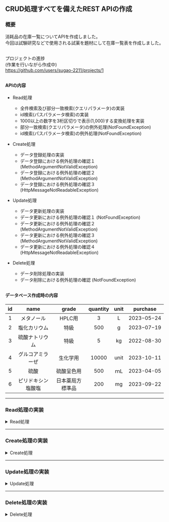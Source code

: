 ## CRUD処理すべてを備えたREST APIの作成

### 概要

消耗品の在庫一覧についてAPIを作成しました。  
今回は試験研究などで使用される試薬を題材にして在庫一覧表を作成しました。

##

プロジェクトの進捗  
(作業を行いながら作成中)  
https://github.com/users/sugao-2211/projects/1

##

#### APIの内容

- Read処理
    - 全件検索及び部分一致検索(クエリパラメータ)の実装
    - id検索(パスパラメータ検索)の実装
    - 1000以上の数字を3桁区切りで表示(1,000)する変換処理を実装
    - 部分一致検索(クエリパラメータ)の例外処理(NotFoundException)
    - id検索(パスパラメータ検索)の例外処理(NotFoundException)
- Create処理
    - データ登録処理の実装
    - データ登録における例外処理の確認１ (MethodArgumentNotValidException)
    - データ登録における例外処理の確認２ (MethodArgumentNotValidException)
    - データ登録における例外処理の確認３ (HttpMessageNotReadableException)

- Update処理
    - データ更新処理の実装
    - データ更新における例外処理の確認１ (NotFoundException)
    - データ更新における例外処理の確認２ (MethodArgumentNotValidException)
    - データ更新における例外処理の確認３ (MethodArgumentNotValidException)
    - データ更新における例外処理の確認４ (HttpMessageNotReadableException)

- Delete処理
    - データ削除処理の実装
    - データ削除における例外処理の確認 (NotFoundException)

##

#### データベース作成時の内容

|**id**|**name**|**grade**|**quantity**|**unit**|**purchase**|      
|:--:|:--:|:--:|:--:|:--:|:--:|  
|1|メタノール|HPLC用|3|L|2023−05−24|  
|2|塩化カリウム|特級|500|g|2023−07−19|  
|3|硫酸ナトリウム|特級|5|kg|2022-08-30|  
|4|グルコアミラーぜ|生化学用|10000|unit|2023-10-11|  
|5|硫酸|硫酸呈色用|500|ｍL|2023-04-05|  
|6|ピリドキシン塩酸塩|日本薬局方標準品|200|mg|2023-09-22|

***

### Read処理の実装

<details>
<summary>Read処理</summary>

以下の処理を実行

- データベース全件検索
- クエリパラメータ(name)に合致するものを部分一致検索
    - 「硫酸」で検索
- クエリパラメータ(name)の部分一致検索における例外処理
    - 「硝酸」で検索し例外処理を発生
- パスパラメータ(id)に合致するものを検索
    - id「4」で検索
- パスパラメータ(id)の検索における例外処理
    - id「9」で検索し例外処理を発生
- findById()メソッドのService単体テスト
    - 存在する在庫のidを指定したときに正常に在庫の情報が返されること
    - 存在しないidを指定したときにNotFoundExceptionが返されること
- findData()メソッドのService単体テスト
    - 在庫名を指定しなかったときにfindAllメソッドが呼び出されること
    - 在庫名を指定したときにfindByNameメソッドが呼び出されること
    - 存在しない在庫名を指定したときに空のリストが返されること
- findAll()メソッドのDB単体テスト
    - findAll()メソッドによって全件の在庫情報が取得できること
- findByName()メソッドのDB単体テスト
    - 在庫名を指定したときに該当する在庫情報が取得できること
    - 存在しない在庫名を指定したときに空のリストが返されること
- findById()メソッドのDB単体テスト
    - idを指定したときに該当する在庫情報が取得できること
    - 存在しないidを指定したときに空のOptionalが返されること
- 結合テスト(全件取得)
    - 全件の在庫情報が取得できること
- 結合テスト(在庫名による取得)
    - 存在する在庫名の在庫情報が取得できること
    - 存在しない在庫名を指定したときに空のリストが返されること
- 結合テスト(idによる取得)
    - 存在するidの在庫情報が取得できること
    - 存在しないidを指定したときにNotFoundExceptionが返されること

##

<details>
<summary>全件検索</summary>

- 全件検索
    - curlコマンド
      ```
      curl --location 'http://localhost:8080/stockList'
      ```
    - 実行結果
      <img width="1012" alt="スクリーンショット 2023-10-31 13 33 02" src="https://github.com/sugao-2211/stockListProject/assets/141313076/028da7e0-c77a-4c33-acfc-0e05c0a5d1bd">
      <img width="1010" alt="スクリーンショット 2023-10-31 13 33 23" src="https://github.com/sugao-2211/stockListProject/assets/141313076/a0430fdd-3ffd-4595-8ce0-2f9176e4b1a2">

</details>

##

<details>
<summary>部分一致検索(クエリパラメータ検索)</summary>

- 部分一致検索(クエリパラメータ検索)
    - curlコマンド
      ```
      curl --location 'http://localhost:8080/stockList?name=%E7%A1%AB%E9%85%B8'
      ```
      硫酸のエンコード：%E7%A1%AB%E9%85%B8
    - 実行結果
      <img width="1014" alt="スクリーンショット 2023-10-31 13 36 14" src="https://github.com/sugao-2211/stockListProject/assets/141313076/8431d332-9193-43a1-ba17-0da8de9caaa8">

##

- 部分一致検索(クエリパラメータ検索)で存在しない名前を指定した場合
    - curlコマンド
      ```
      curl --location 'http://localhost:8080/stockList?name=%E7%A1%9D%E9%85%B8'
      ```
      硝酸のエンコード：%E7%A1%9D%E9%85%B8
    - 実行結果
      <img width="1009" alt="スクリーンショット 2023-12-16 23 49 10" src="https://github.com/sugao-2211/stockListProject/assets/141313076/6ddc11dd-b143-4b03-849f-488f2930bf4d">

</details>

##

<details>
<summary>id検索(パスパラメータ検索)及び例外処理</summary>

- id検索(パスパラメータ検索)
    - curlコマンド
      ```
      curl --location 'http://localhost:8080/stockList/4'
      ```
    - 実行結果  
      <img width="1020" alt="スクリーンショット 2023-10-31 14 14 18" src="https://github.com/sugao-2211/stockListProject/assets/141313076/74df72a1-4d08-4210-b0de-8ceb9c2e8a3d">

##

- id検索(パスパラメータ検索)の例外処理
    - curlコマンド
      ```
      curl --location 'http://localhost:8080/stockList/9'
      ```
    - 実行結果
      <img width="1004" alt="スクリーンショット 2023-10-31 16 17 58" src="https://github.com/sugao-2211/stockListProject/assets/141313076/119ed0ee-64ee-447a-befc-c185ded3dc94">

</details>  

##

<details>
<summary>findById()メソッドのService単体テスト</summary>

- findById()メソッド(パスパラメータ検索)のService単体テスト
    - 存在する在庫のidを指定したときに正常に在庫の情報が返されること
    - 存在しないidを指定したときにNotFoundExceptionが返されること

  https://github.com/sugao-2211/stockListProject/blob/e8d7c8dd4d7a8342de67f6051d5ed96f452e8fd8/src/test/java/com/stock/stocklist/service/StockListServiceTest.java#L1-L59

- 実行結果
  <img width="1426" alt="スクリーンショット 2023-12-04 17 55 18" src="https://github.com/sugao-2211/stockListProject/assets/141313076/7714bc6c-6570-4908-9aca-1a2ae50341d8">

</details>

##

<details>
<summary>findData()メソッドのService単体テスト</summary>

- findData()メソッドのService単体テスト
    - 在庫名を指定しなかったときにfindAllメソッド呼び出されて全件の在庫情報が返却されること
    - 存在する在庫名を指定したときにfindByNameメソッドが呼び出されて該当する在庫情報が返却されること
    - 存在しない在庫名を指定したときに空のListが返されること

  https://github.com/sugao-2211/stockListProject/blob/dac5df8cb3816a8ec91aad88ea8d47a3b48f2b52/src/test/java/com/stock/stocklist/service/StockListServiceTest.java#L52-L91

- 実行結果
    - 在庫名を指定しなかったときにfindAllメソッド呼び出されて全件の在庫情報が返却されること
      <img width="1373" alt="スクリーンショット 2023-12-13 10 56 07" src="https://github.com/sugao-2211/stockListProject/assets/141313076/d63495d2-e7ed-46fe-be2b-5bd4a214aa6b">
    - 存在する在庫名を指定したときにfindByNameメソッドが呼び出されて該当する在庫情報が返却されること
      <img width="1380" alt="スクリーンショット 2023-12-13 10 56 29" src="https://github.com/sugao-2211/stockListProject/assets/141313076/a394563c-2254-4620-9f19-8fe864001f6b">
    - 存在しない在庫名を指定したときに空のListが返されること
      <img width="1362" alt="スクリーンショット 2023-12-14 15 39 45" src="https://github.com/sugao-2211/stockListProject/assets/141313076/e893ad2f-ff4e-4909-be49-2f5f541381d2">

</details>

##

<details>
<summary>findAll()メソッドのDB単体テスト</summary>

- findAll()メソッドのDB単体テスト
    - findAll()メソッドによって全件の在庫情報が取得できること

  https://github.com/sugao-2211/stockListProject/blob/a3fc05a918a62fcfa01414b7aa416d632f9bc833/src/test/java/com/stock/stocklist/mapper/StockListMapperTest.java#L1-L42
  https://github.com/sugao-2211/stockListProject/blob/38da884c0443afb05d3d58d154dc0cdb322ab945/src/test/resources/datasets/stockList.yml#L1-L37
  https://github.com/sugao-2211/stockListProject/blob/38da884c0443afb05d3d58d154dc0cdb322ab945/src/test/resources/dbunit.yml#L1-L9
  https://github.com/sugao-2211/stockListProject/blob/38da884c0443afb05d3d58d154dc0cdb322ab945/build.gradle#L18-L28

- 実行結果
  <img width="1384" alt="スクリーンショット 2023-12-16 23 42 21" src="https://github.com/sugao-2211/stockListProject/assets/141313076/ad64405b-a2d0-4409-90d2-863baeb8bc02">

</details>

##

<details>
<summary>findByName()メソッドのDB単体テスト</summary>

- findByName()メソッドのDB単体テスト
    - 在庫名を指定したときに該当するの在庫情報が取得できること
    - 存在しない在庫名を指定したときに空のリストが返されること

  https://github.com/sugao-2211/stockListProject/blob/4a1c4063201ef38414f2568a0cb9ebcdc9b49825/src/test/java/com/stock/stocklist/mapper/StockListMapperTest.java#L42-L58

- 実行結果
    - 在庫名を指定したときに該当するの在庫情報が取得できること
      <img width="1391" alt="スクリーンショット 2023-12-17 16 19 03" src="https://github.com/sugao-2211/stockListProject/assets/141313076/89714d1e-e855-42f9-9c0d-0e2ab244e634">
    - 存在しない在庫名を指定したときに空のリストが返されること
      <img width="1383" alt="スクリーンショット 2023-12-17 16 24 05" src="https://github.com/sugao-2211/stockListProject/assets/141313076/fe32ee08-a1d7-4c22-a44f-089751b9fb1f">

</details>

##

<details>
<summary>findById()メソッドのDB単体テスト</summary>

- findById()メソッドのDB単体テスト
    - idを指定したときに該当する在庫情報が取得できること
    - 存在しないidを指定したときに空のOptionalが返されること

  https://github.com/sugao-2211/stockListProject/blob/0b4cbbca4335d147a3c9863cffdb2ee60174b0f3/src/test/java/com/stock/stocklist/mapper/StockListMapperTest.java#L60-L76

- 実行結果
    - idを指定したときに該当する在庫情報が取得できること
      <img width="1411" alt="スクリーンショット 2023-12-18 22 22 07" src="https://github.com/sugao-2211/stockListProject/assets/141313076/b7fbf184-cec9-433b-97fa-7673e4ea4ea2">
    - 存在しないidを指定したときに空のOptionalが返されること
      <img width="1380" alt="スクリーンショット 2023-12-18 22 22 37" src="https://github.com/sugao-2211/stockListProject/assets/141313076/e985359c-66c5-4bae-adb0-6bd69371ba67">

</details>

##

<details>
<summary>結合テスト(全件取得)</summary>

- 結合テスト(全件取得)
    - 全件の在庫情報が取得できること

  https://github.com/sugao-2211/stockListProject/blob/0089bfae7c672a53d66ea7131b4a51ce630a0f4f/src/test/java/com/stock/stock/integrationtest/StockApiIntegrationTest.java#L1-L91

- 実行結果
  <img width="1396" alt="スクリーンショット 2023-12-21 13 03 29" src="https://github.com/sugao-2211/stockListProject/assets/141313076/e0a19644-779d-476e-85cc-a86517072f85">

</details>

##

<details>
<summary>結合テスト(在庫名による取得)</summary>

- 結合テスト(在庫名による取得)
    - 存在する在庫名の在庫情報が取得できること
    - 存在しない在庫名を指定したときに空のリストが返されること

  https://github.com/sugao-2211/stockListProject/blob/df4ff7add3f37d44f499653f29eb604274f930f3/src/test/java/com/stock/stock/integrationtest/StockApiIntegrationTest.java#L91-L135

- 実行結果
    - 存在する在庫名の在庫情報が取得できること
      <img width="1385" alt="スクリーンショット 2023-12-21 19 07 36" src="https://github.com/sugao-2211/stockListProject/assets/141313076/5ff957dd-35fd-4c23-b823-be6cc1c58752">
    - 存在しない在庫名を指定したときに空のリストが返されること
      <img width="1405" alt="スクリーンショット 2023-12-21 15 42 55" src="https://github.com/sugao-2211/stockListProject/assets/141313076/c0fac5e8-5134-47fe-a67c-58b301d3d9ee">

</details>

##

<details>
<summary>結合テスト(idによる取得)</summary>

- 結合テスト(idによる取得)
    - 存在するidの在庫情報が取得できること
    - 存在しないidを指定したときにNotFoundExceptionが返されること

  https://github.com/sugao-2211/stockListProject/blob/b4a22715322aad9316ee27bfa95b23a61c7bdb49/src/test/java/com/stock/stock/integrationtest/StockApiIntegrationTest.java#L170-L211

- 実行結果
    - 存在するidの在庫情報が取得できること
      <img width="1371" alt="スクリーンショット 2023-12-22 10 18 50" src="https://github.com/sugao-2211/stockListProject/assets/141313076/c52ec757-c85c-439f-a0ea-5d91fe58ca57">
    - 存在しないidを指定したときにNotFoundExceptionが返されること
      <img width="1369" alt="スクリーンショット 2023-12-22 10 19 19" src="https://github.com/sugao-2211/stockListProject/assets/141313076/ac9925b4-8c96-4363-bdd3-26aa8dea621d">

</details>

</details>

***

### Create処理の実装

<details>
<summary>Create処理</summary>

以下の処理を実行

- データ登録
    - name: 硫化ナトリウム九水和物
    - grade: 特級
    - quantity: 500
    - unit: g
    - purchase: 2023-08-12
- 例外処理の確認１ (MethodArgumentNotValidException)
    - nameを空文字で入力
    - gradeを空文字で入力
    - quantityを0で入力
    - unitを空文字で入力
    - purchaseを空文字で入力
- 例外処理の確認２ (MethodArgumentNotValidException)
    - nameを101文字で入力
    - purchaseを未来の日付で入力
    - quantityを空文字で入力
- 例外処理の確認３ (HttpMessageNotReadableException)
    - quantityを文字列で入力した場合
    - quantityを小数で入力した場合
    - purchaseの形式が誤っている場合
- insert()メソッドのDB単体テスト
    - insert()メソッドによって新規の在庫情報が登録できること
- insert()メソッドのService単体テスト
    - insert()メソッドによって新規の在庫情報が登録できること
- 結合テスト(新規の在庫情報を登録)
    - 新規の在庫情報が登録できること
    - 新規の在庫情報を登録する際にnameが空文字のときにステータスコード400及びエラーに応じたメッセージが返されること
    - 新規の在庫情報を登録する際にnameがnullのときにステータスコード400及びエラーに応じたメッセージが返されること
    - 新規の在庫情報を登録する際にnameが101文字のときにステータスコード400及びエラーに応じたメッセージが返されること
    - 新規の在庫情報を登録する際にgradeが空文字のときにステータスコード400及びエラーに応じたメッセージが返されること
    - 新規の在庫情報を登録する際にgradeがnullのときにステータスコード400及びエラーに応じたメッセージが返されること
    - 新規の在庫情報を登録する際にquantityが空文字のときにステータスコード400及びエラーに応じたメッセージが返されること
    - 新規の在庫情報を登録する際にquantityがnullのときにステータスコード400及びエラーに応じたメッセージが返されること
    - 新規の在庫情報を登録する際にquantityが0のときにステータスコード400及びエラーに応じたメッセージが返されること
    - 新規の在庫情報を登録する際にquantityが文字のときにステータスコード400及びエラーに応じたメッセージが返されること
    - 新規の在庫情報を登録する際にunitが空文字のときにステータスコード400及びエラーに応じたメッセージが返されること
    - 新規の在庫情報を登録する際にunitがnullのときにステータスコード400及びエラーに応じたメッセージが返されること
    - 新規の在庫情報を登録する際にpurchaseがnullのときにステータスコード400及びエラーに応じたメッセージが返されること
    - 新規の在庫情報を登録する際にpurchaseが未来の日付のときにステータスコード400及びエラーに応じたメッセージが返されること
    - 新規の在庫情報を登録する際にpurchaseの形式が正しくないときにステータスコード400及びエラーに応じたメッセージが返されること

##

<details>
<summary>データ登録</summary>

- データ登録
    - curlコマンド
       ```
       curl --location 'http://localhost:8080/stockList' \
       --header 'Content-Type: application/json' \
       --data '{
        "name": "硫化ナトリウム九水和物",
        "grade": "特級",
        "quantity": "500",
        "unit": "g",
        "purchase": "2023-08-12"
       }'
       ```
    - 実行結果(Postman)  
      <img width="691" alt="スクリーンショット 2023-11-05 13 06 03" src="https://github.com/sugao-2211/stockListProject/assets/141313076/f84deb46-5425-46b1-8bf1-01d9c3dc9303">
    - 実行結果(SQL)  
      <img width="826" alt="スクリーンショット 2023-11-05 13 08 49" src="https://github.com/sugao-2211/stockListProject/assets/141313076/deedd02d-ccd9-4d28-a66d-6ecb76309742">

</details>

##

### 例外処理の確認

- バリデーションは以下のコードを記述  
  https://github.com/sugao-2211/stockListProject/blob/298d4015b43313a869b09a04d2cdf652d1617625/src/main/java/com/stock/stocklist/controller/request/InsertRequest.java#L17-L34

- 例外処理は以下のコードで実施  
  https://github.com/sugao-2211/stockListProject/blob/298d4015b43313a869b09a04d2cdf652d1617625/src/main/java/com/stock/stocklist/controller/ExceptionHandlerController.java#L34-L47  
  https://github.com/sugao-2211/stockListProject/blob/cd34c4b35a55664394e89476c91cc0b2ff8e74fe/src/main/java/com/stock/stocklist/controller/ExceptionHandlerController.java#L62-L70


- 例外処理は以下の内容で実施。
    - `@DateTimeFormat(pattern = "yyyy-MM-dd")`以外は`MethodArgumentNotValidException`で処理。
    - `@DateTimeFormat(pattern = "yyyy-MM-dd")`は`HttpMessageNotReadableException`で処理。
    - `quantity`の入力内容が`int`型に合致しない場合は`HttpMessageNotReadableException`で処理。

##

<details>
<summary>例外処理の確認１ (MethodArgumentNotValidException)</summary>

- 例外処理の確認１ (MethodArgumentNotValidException)
    - nameを空文字で入力
    - gradeを空文字で入力
    - quantityを0で入力
    - unitを空文字で入力
    - purchaseを空文字で入力
- 実行結果  
  <img width="698" alt="スクリーンショット 2023-11-05 12 47 10" src="https://github.com/sugao-2211/stockListProject/assets/141313076/d60e9ff2-3005-41eb-913a-0e91e7029c4f">
  <img width="698" alt="スクリーンショット 2023-11-05 12 47 34" src="https://github.com/sugao-2211/stockListProject/assets/141313076/6933dd4f-d607-4456-8a87-fb43a2045db5">

</details>

##

<details>
<summary>例外処理の確認２ (MethodArgumentNotValidException)</summary>

- 例外処理の確認２ (MethodArgumentNotValidException)
    - nameを101文字で入力
    - purchaseを未来の日付で入力
    - quantityを空文字で入力
- 実行結果
    - nameを101文字で入力
    - purchaseを未来の日付で入力
      <img width="885" alt="スクリーンショット 2023-11-05 12 49 22" src="https://github.com/sugao-2211/stockListProject/assets/141313076/9204af1f-0034-421b-ae5e-c00c1b3f677e">
    - quantityを空文字で入力
      <img width="693" alt="スクリーンショット 2023-11-07 21 37 53" src="https://github.com/sugao-2211/stockListProject/assets/141313076/6a47363d-7592-450a-8e68-c14c99acf10a">

</details>

##

<details>
<summary>例外処理の確認３ (HttpMessageNotReadableException)</summary>

- 例外処理の確認３ (HttpMessageNotReadableException)
    - quantityを文字列で入力した場合
    - quantityを小数で入力した場合
    - purchaseの形式が誤っている場合
- 実行結果
    - quantityを文字列で入力した場合  
      <img width="683" alt="スクリーンショット 2023-11-05 13 04 41" src="https://github.com/sugao-2211/stockListProject/assets/141313076/c52d7c6e-07c4-4d81-b8f4-771da0292d74"><br>
    - quantityを小数で入力した場合  
      <img width="685" alt="スクリーンショット 2023-11-05 13 43 55" src="https://github.com/sugao-2211/stockListProject/assets/141313076/d68623c7-851a-4945-bca2-cd2762c7a181"><br>
    - purchaseの形式が誤っている場合  
      <img width="695" alt="スクリーンショット 2023-11-05 12 56 09" src="https://github.com/sugao-2211/stockListProject/assets/141313076/5b48d694-eade-4281-bbc2-bb9357874bb2"><br>

</details>

##

<details>
<summary>insert()メソッドのDB単体テスト</summary>

- insert()メソッドのDB単体テスト
    - insert()メソッドによって新規の在庫情報が登録できること

  https://github.com/sugao-2211/stockListProject/blob/fb29b26c3e01b26c6e38412a44cfce8a3f70a3e8/src/test/java/com/stock/stock/mapper/StockMapperTest.java#L78-L88

- 実行結果
  <img width="1001" alt="スクリーンショット 2024-09-26 22 57 38" src="https://github.com/user-attachments/assets/618ef261-46cb-4566-9ca9-bc983f9c0d8b">

</details>

##

<details>
<summary>insert()メソッドのService単体テスト</summary>

- insert()メソッドのService単体テスト
    - insert()メソッドによって新規の在庫情報が登録できること

  https://github.com/sugao-2211/stockListProject/blob/0b85e9b44ccefae4163983bfc801537e8fa5dee2/src/test/java/com/stock/stock/service/StockServiceTest.java#L93-L101

- 実行結果
  <img width="1001" alt="スクリーンショット 2024-09-28 23 27 03" src="https://github.com/user-attachments/assets/d5d02bf4-b229-4d6a-a74d-08e1d84290a7">

</details>

##

<details>
<summary>結合テスト(新規の在庫情報を登録)</summary>

- 結合テスト(新規の在庫情報を登録)
  https://github.com/sugao-2211/stockListProject/blob/613feb116ff826bba11a4d31d8ccc54843da50f3/src/test/java/com/stock/stock/integrationtest/StockApiIntegrationTest.java#L214-L662


- 新規の在庫情報が登録できること
    - 実行結果
      <img width="1001" alt="スクリーンショット 2024-10-13 21 46 44" src="https://github.com/user-attachments/assets/e977386e-803d-4751-8682-43df5e05ff32">
- 新規の在庫情報を登録する際にnameが空文字のときにステータスコード400及びエラーに応じたメッセージが返されること
    - 実行結果
      <img width="1001" alt="スクリーンショット 2024-10-13 22 19 10" src="https://github.com/user-attachments/assets/27b53c88-19ea-4d53-8202-e231e76b9c04">
- 新規の在庫情報を登録する際にnameがnullのときにステータスコード400及びエラーに応じたメッセージが返されること
    - 実行結果
      <img width="1001" alt="スクリーンショット 2024-10-13 22 22 46" src="https://github.com/user-attachments/assets/9de17a34-a0f8-45ec-a463-e326238a3f61">
- 新規の在庫情報を登録する際にnameが101文字のときにステータスコード400及びエラーに応じたメッセージが返されること
    - 実行結果
      <img width="1001" alt="スクリーンショット 2024-10-13 22 24 28" src="https://github.com/user-attachments/assets/9a09e45b-bbec-4e2c-bf3f-1e4b07494c8c">
- 新規の在庫情報を登録する際にgradeが空文字のときにステータスコード400及びエラーに応じたメッセージが返されること
    - 実行結果
      <img width="1001" alt="スクリーンショット 2024-10-13 22 26 02" src="https://github.com/user-attachments/assets/1a60c055-4d79-4e84-b754-6eaa1b935771">
- 新規の在庫情報を登録する際にgradeがnullのときにステータスコード400及びエラーに応じたメッセージが返されること
    - 実行結果
      <img width="1001" alt="スクリーンショット 2024-10-13 22 28 08" src="https://github.com/user-attachments/assets/131664df-2e1b-4bab-ba4d-f7bcb8f4c159">
- 新規の在庫情報を登録する際にquantityが空文字のときにステータスコード400及びエラーに応じたメッセージが返されること
    - 実行結果
      <img width="1001" alt="スクリーンショット 2024-10-13 22 29 35" src="https://github.com/user-attachments/assets/5283a189-922c-4472-bf4c-3aeea8cdc01a">
- 新規の在庫情報を登録する際にquantityがnullのときにステータスコード400及びエラーに応じたメッセージが返されること
    - 実行結果
      <img width="1001" alt="スクリーンショット 2024-10-13 22 30 53" src="https://github.com/user-attachments/assets/4d64227e-d965-47fc-bd73-c4c6474f1f78">
- 新規の在庫情報を登録する際にquantityが0のときにステータスコード400及びエラーに応じたメッセージが返されること
    - 実行結果
      <img width="1001" alt="スクリーンショット 2024-10-13 22 32 22" src="https://github.com/user-attachments/assets/455d38cf-26b7-4a9b-aa6b-19918e95ff0d">
- 新規の在庫情報を登録する際にquantityが文字のときにステータスコード400及びエラーに応じたメッセージが返されること
    - 実行結果
      <img width="1001" alt="スクリーンショット 2024-10-13 22 33 47" src="https://github.com/user-attachments/assets/73710657-3fb7-4ef5-9d2e-361eae095dde">
- 新規の在庫情報を登録する際にunitが空文字のときにステータスコード400及びエラーに応じたメッセージが返されること
    - 実行結果
      <img width="1001" alt="スクリーンショット 2024-10-13 22 35 35" src="https://github.com/user-attachments/assets/e6017e52-41de-43e3-9659-2cb10a3cd5aa">
- 新規の在庫情報を登録する際にunitがnullのときにステータスコード400及びエラーに応じたメッセージが返されること
    - 実行結果
      <img width="1001" alt="スクリーンショット 2024-10-13 22 37 21" src="https://github.com/user-attachments/assets/57e4ec68-2b3e-4dbf-a0e1-0c3bda28a6fe">
- 新規の在庫情報を登録する際にpurchaseがnullのときにステータスコード400及びエラーに応じたメッセージが返されること
    - 実行結果
      <img width="1001" alt="スクリーンショット 2024-10-13 22 38 52" src="https://github.com/user-attachments/assets/d93ae597-8e3c-4db1-a5ff-05a2f12317f8">
- 新規の在庫情報を登録する際にpurchaseが未来の日付のときにステータスコード400及びエラーに応じたメッセージが返されること
    - 実行結果
      <img width="1001" alt="スクリーンショット 2024-10-13 22 40 40" src="https://github.com/user-attachments/assets/c46412e0-1acd-41b7-aaea-4d248d581b40">
- 新規の在庫情報を登録する際にpurchaseの形式が正しくないときにステータスコード400及びエラーに応じたメッセージが返されること
    - 実行結果
      <img width="1001" alt="スクリーンショット 2024-10-13 22 41 54" src="https://github.com/user-attachments/assets/fbcf38db-f6da-4717-81dc-b03f19d8fb13">

</details>

</details>

***

### Update処理の実装

<details>
<summary>Update処理</summary>

以下の処理を実行

- データ更新
    - id: 1
    - name: エタノール(95)
    - grade: 特級
    - quantity: 500
    - unit: ｍL
    - purchase: 2023-09-30
- 例外処理の確認１ (NotFoundException)
    - 存在しないデータの更新
- 例外処理の確認２ (MethodArgumentNotValidException)
    - nameを空文字で入力
    - gradeを空文字で入力
    - quantityを空文字で入力
    - unitを空文字で入力
    - purchaseを空文字で入力
- 例外処理の確認３ (MethodArgumentNotValidException)
    - nameを101文字で入力
    - quantityを0で入力
    - purchaseを未来の日付で入力
- 例外処理の確認４ (HttpMessageNotReadableException)
    - quantityを文字列で入力した場合
    - quantityを小数で入力した場合
    - purchaseの形式が誤っている場合
- update()メソッドのDB単体テスト
    - update()メソッドによってidを指定したときに該当する在庫情報が更新できること
    - 存在しないidを指定したときに在庫情報が更新されないこと
- update()メソッドのService単体テスト
    - update()メソッドによってidを指定したときに該当する在庫情報が更新できること
    - 在庫情報を更新する際に存在しないidを指定すると例外をスローすること
- 結合テスト(在庫情報の更新)
    - 在庫情報が更新できること
    - 存在しない在庫情報を更新しようとしたときにステータスコード404及びエラーに応じたメッセージが返されること
    - 在庫情報を更新する際にnameが空文字のときにステータスコード400及びエラーに応じたメッセージが返されること
    - 在庫情報を更新する際にnameがnullのときにステータスコード400及びエラーに応じたメッセージが返されること
    - 在庫情報を更新する際にnameが101文字のときにステータスコード400及びエラーに応じたメッセージが返されること
    - 在庫情報を更新する際にgradeが空文字のときにステータスコード400及びエラーに応じたメッセージが返されること
    - 在庫情報を更新する際にgradeがnullのときにステータスコード400及びエラーに応じたメッセージが返されること
    - 在庫情報を更新する際にquantityが空文字のときにステータスコード400及びエラーに応じたメッセージが返されること
    - 在庫情報を更新する際にquantityがnullのときにステータスコード400及びエラーに応じたメッセージが返されること
    - 在庫情報を更新する際にquantityが0のときにステータスコード400及びエラーに応じたメッセージが返されること
    - 在庫情報を更新する際にquantityが文字のときにステータスコード400及びエラーに応じたメッセージが返されること
    - 在庫情報を更新する際にunitが空文字のときにステータスコード400及びエラーに応じたメッセージが返されること
    - 在庫情報を更新する際にunitがnullのときにステータスコード400及びエラーに応じたメッセージが返されること
    - 在庫情報を更新する際にpurchaseが空文字のときにステータスコード400及びエラーに応じたメッセージが返されること
    - 在庫情報を更新する際にpurchaseがnullのときにステータスコード400及びエラーに応じたメッセージが返されること
    - 在庫情報を更新する際にpurchaseが未来の日付のときにステータスコード400及びエラーに応じたメッセージが返されること
    - 在庫情報を更新する際にpurchaseが形式が正しくないときにステータスコード400及びエラーに応じたメッセージが返されること

##

<details>
<summary>データ更新</summary>

- データ更新
    - curlコマンド
       ```
      curl --location --request PATCH 'http://localhost:8080/stockList/1' \
      --header 'Content-Type: application/json' \
      --data '{
        "name": "エタノール(95)",
        "grade": "特級",
        "quantity": "500",
        "unit": "mL",
        "purchase": "2023-09-30"
      }'
      ```

    - 実行結果(Postman)
      <img width="693" alt="スクリーンショット 2023-11-07 21 14 47" src="https://github.com/sugao-2211/stockListProject/assets/141313076/3ccbd7a4-f68b-4504-ad90-8cf386c0b6c5">
    - 実行結果(SQL)  
      <img width="782" alt="スクリーンショット 2023-11-07 21 16 45" src="https://github.com/sugao-2211/stockListProject/assets/141313076/0e7b6266-0dd9-484b-9f60-5418cd5f946f">

</details>

##

### 例外処理の確認

- バリデーションは以下のコードを記述  
  https://github.com/sugao-2211/stockListProject/blob/cbc95ec5c3e328702519e88b0b54de0de67e26f9/src/main/java/com/stock/stocklist/controller/request/UpdateRequest.java#L17-L34

- 例外処理は以下のコードで実施  
  https://github.com/sugao-2211/stockListProject/blob/298d4015b43313a869b09a04d2cdf652d1617625/src/main/java/com/stock/stocklist/controller/ExceptionHandlerController.java#L22-L47  
  https://github.com/sugao-2211/stockListProject/blob/cd34c4b35a55664394e89476c91cc0b2ff8e74fe/src/main/java/com/stock/stocklist/controller/ExceptionHandlerController.java#L62-L70

- 例外処理は以下の内容で実施。
    - 存在しないデータを更新しようとした場合に`NotFoundException`で処理
    - `@DateTimeFormat(pattern = "yyyy-MM-dd")`以外は`MethodArgumentNotValidException`で処理
    - `@DateTimeFormat(pattern = "yyyy-MM-dd")`は`HttpMessageNotReadableException`で処理
    - `quantity`の入力内容が`int`型に合致しない場合は`HttpMessageNotReadableException`で処理

##

<details>
<summary>例外処理の確認１ (NotFoundException)</summary>

- 例外処理の確認１ (NotFoundException)
    - 存在しないデータの更新(id：99を更新するリクエスト)

- 実行結果  
  <img width="683" alt="スクリーンショット 2023-11-07 22 03 22" src="https://github.com/sugao-2211/stockListProject/assets/141313076/c47b28bb-8b1c-4d88-8487-f9512ea67a97">

</details>

##

<details>
<summary>例外処理の確認２ (MethodArgumentNotValidException)</summary>

- 例外処理の確認２ (MethodArgumentNotValidException)
    - nameを空文字で入力
    - gradeを空文字で入力
    - quantityを空文字で入力
    - unitを空文字で入力
    - purchaseを空文字で入力
- 実行結果  
  <img width="687" alt="スクリーンショット 2023-11-07 21 19 45" src="https://github.com/sugao-2211/stockListProject/assets/141313076/a8e59c55-dede-4e8b-8afa-7bc17a9087bc">
  <img width="693" alt="スクリーンショット 2023-11-07 21 20 02" src="https://github.com/sugao-2211/stockListProject/assets/141313076/0a599f62-7302-41d2-910a-47d8d4191a8a">

</details>

##

<details>
<summary>例外処理の確認３ (MethodArgumentNotValidException)</summary>

- 例外処理の確認３ (MethodArgumentNotValidException)
    - nameを101文字で入力
    - quantityを0で入力
    - purchaseを未来の日付で入力
- 実行結果
  <img width="897" alt="スクリーンショット 2023-11-07 21 34 46" src="https://github.com/sugao-2211/stockListProject/assets/141313076/3ceff859-04f5-4d3b-b3f4-83ee9d98998d">

</details>

##

<details>
<summary>例外処理の確認４ (HttpMessageNotReadableException)</summary>

- 例外処理の確認４ (HttpMessageNotReadableException)
    - quantityを文字列で入力した場合
    - quantityを小数で入力した場合
    - purchaseの形式が誤っている場合
- 実行結果
    - quantityを文字列で入力した場合  
      <img width="696" alt="スクリーンショット 2023-11-07 21 30 48" src="https://github.com/sugao-2211/stockListProject/assets/141313076/9842c185-44fc-412c-a0ab-c6cf7e89e139">
    - quantityを小数で入力した場合
      <img width="691" alt="スクリーンショット 2023-11-07 21 31 12" src="https://github.com/sugao-2211/stockListProject/assets/141313076/00351f4b-c7d0-4e1d-ada1-78212d21f292">
    - purchaseの形式が誤っている場合
      <img width="697" alt="スクリーンショット 2023-11-07 21 31 40" src="https://github.com/sugao-2211/stockListProject/assets/141313076/15cfe396-0ddb-400e-8b34-ef21f7d3e125">

</details>

##

<details>
<summary>update()メソッドのDB単体テスト</summary>

- update()メソッドのDB単体テスト
    - update()メソッドによってidを指定したときに該当する在庫情報が更新できること
    - 存在しないidを指定したときに在庫情報が更新されないこと

  https://github.com/sugao-2211/stockListProject/blob/fb29b26c3e01b26c6e38412a44cfce8a3f70a3e8/src/test/java/com/stock/stock/mapper/StockMapperTest.java#L90-L114

- 実行結果
    - update()メソッドによってidを指定したときに該当する在庫情報が更新できること
      <img width="1129" alt="スクリーンショット 2024-09-26 23 02 33" src="https://github.com/user-attachments/assets/cad1796d-df52-4454-bad6-68c3f2e354fb">
    - 存在しないidを指定したときに在庫情報が更新されないこと
      <img width="1016" alt="スクリーンショット 2024-09-26 23 02 57" src="https://github.com/user-attachments/assets/493a8e05-769a-4576-8099-ae87b3b3a9a1">

</details>

##

<details>
<summary>update()メソッドのService単体テスト</summary>

- update()メソッドのService単体テスト
    - update()メソッドによってidを指定したときに該当する在庫情報が更新できること
    - 在庫情報を更新する際に存在しないidを指定すると例外をスローすること

  https://github.com/sugao-2211/stockListProject/blob/0b85e9b44ccefae4163983bfc801537e8fa5dee2/src/test/java/com/stock/stock/service/StockServiceTest.java#L103-L122

- 実行結果
    - update()メソッドによってidを指定したときに該当する在庫情報が更新できること
      <img width="1129" alt="スクリーンショット 2024-09-28 23 48 04" src="https://github.com/user-attachments/assets/b2b7b3a4-3af4-4114-9eb9-0978e9bfd779">
    - 在庫情報を更新する際に存在しないidを指定すると例外をスローすること
      <img width="1016" alt="スクリーンショット 2024-09-29 7 19 26" src="https://github.com/user-attachments/assets/676af2ba-9c9d-40f0-aeb8-13efdee377b4">

</details>

##

<details>
<summary>結合テスト(在庫情報の更新)</summary>

- 結合テスト(在庫情報の更新)
  https://github.com/sugao-2211/stockListProject/blob/613feb116ff826bba11a4d31d8ccc54843da50f3/src/test/java/com/stock/stock/integrationtest/StockApiIntegrationTest.java#L663-L1169

- 結合テスト(在庫情報の更新)
    - 在庫情報が更新できること
        - 実行結果
          <img width="1016" alt="スクリーンショット 2024-10-14 11 27 20" src="https://github.com/user-attachments/assets/5203a6e5-a6dd-4603-9809-51362f5e8748">
    - 存在しない在庫情報を更新しようとしたときにステータスコード404及びエラーに応じたメッセージが返されること
        - 実行結果
          <img width="1016" alt="スクリーンショット 2024-10-14 11 31 32" src="https://github.com/user-attachments/assets/9451d694-eb55-48f0-ace0-0813339130a5">
    - 在庫情報を更新する際にnameが空文字のときにステータスコード400及びエラーに応じたメッセージが返されること
        - 実行結果
          <img width="1016" alt="スクリーンショット 2024-10-14 11 33 24" src="https://github.com/user-attachments/assets/5eba2639-9914-4173-ad8d-5e8dcf029505">
    - 在庫情報を更新する際にnameがnullのときにステータスコード400及びエラーに応じたメッセージが返されること
        - 実行結果
          <img width="1016" alt="スクリーンショット 2024-10-14 11 35 08" src="https://github.com/user-attachments/assets/3f15768a-9a59-4f91-b1b7-a3d202d92cf5">
    - 在庫情報を更新する際にnameが101文字のときにステータスコード400及びエラーに応じたメッセージが返されること
        - 実行結果
          <img width="1016" alt="スクリーンショット 2024-10-14 11 37 01" src="https://github.com/user-attachments/assets/80f21bca-23d0-44f8-bd9d-a3bbe86c86f8">
    - 在庫情報を更新する際にgradeが空文字のときにステータスコード400及びエラーに応じたメッセージが返されること
        - 実行結果
          <img width="1016" alt="スクリーンショット 2024-10-14 11 38 17" src="https://github.com/user-attachments/assets/deb84206-b9ef-4ed8-ab12-8cda0a40bf64">
    - 在庫情報を更新する際にgradeがnullのときにステータスコード400及びエラーに応じたメッセージが返されること
        - 実行結果
          <img width="1016" alt="スクリーンショット 2024-10-14 11 39 58" src="https://github.com/user-attachments/assets/e5b9b3b4-7e68-4b0c-b1d2-993bd1ef44e4">
    - 在庫情報を更新する際にquantityが空文字のときにステータスコード400及びエラーに応じたメッセージが返されること
        - 実行結果
          <img width="1016" alt="スクリーンショット 2024-10-14 11 41 18" src="https://github.com/user-attachments/assets/e7290774-0896-4e90-98dc-638b516b4208">
    - 在庫情報を更新する際にquantityがnullのときにステータスコード400及びエラーに応じたメッセージが返されること
        - 実行結果
          <img width="1016" alt="スクリーンショット 2024-10-14 11 42 31" src="https://github.com/user-attachments/assets/2ef28276-74a2-4bab-ac52-0dbe9e968fd0">
    - 在庫情報を更新する際にquantityが0のときにステータスコード400及びエラーに応じたメッセージが返されること
        - 実行結果
          <img width="1016" alt="スクリーンショット 2024-10-14 11 43 48" src="https://github.com/user-attachments/assets/33e946a4-334e-49e5-9ac7-816ffcec08f1">
    - 在庫情報を更新する際にquantityが文字のときにステータスコード400及びエラーに応じたメッセージが返されること
        - 実行結果
          <img width="1016" alt="スクリーンショット 2024-10-14 11 45 33" src="https://github.com/user-attachments/assets/d17cd5ba-3202-460a-bfbb-0c28f6fee03e">
    - 在庫情報を更新する際にunitが空文字のときにステータスコード400及びエラーに応じたメッセージが返されること
        - 実行結果
          <img width="1016" alt="スクリーンショット 2024-10-14 11 46 32" src="https://github.com/user-attachments/assets/bc7f7863-036d-4118-ae70-3e089a9ba9d2">
    - 在庫情報を更新する際にunitがnullのときにステータスコード400及びエラーに応じたメッセージが返されること
        - 実行結果
          <img width="1016" alt="スクリーンショット 2024-10-14 11 48 11" src="https://github.com/user-attachments/assets/00917bf0-421e-4678-a9af-b7fc01385cc8">
    - 在庫情報を更新する際にpurchaseが空文字のときにステータスコード400及びエラーに応じたメッセージが返されること
        - 実行結果
          <img width="1016" alt="スクリーンショット 2024-10-14 11 52 02" src="https://github.com/user-attachments/assets/0317ce38-efd2-45b6-8ed5-e2d0c3f7940b">
    - 在庫情報を更新する際にpurchaseがnullのときにステータスコード400及びエラーに応じたメッセージが返されること
        - 実行結果
          <img width="1016" alt="スクリーンショット 2024-10-14 11 53 24" src="https://github.com/user-attachments/assets/4fcfded0-95c8-41ae-b734-dbc36fde78ca">
    - 在庫情報を更新する際にpurchaseが未来の日付のときにステータスコード400及びエラーに応じたメッセージが返されること
        - 実行結果
          <img width="1016" alt="スクリーンショット 2024-10-14 11 54 32" src="https://github.com/user-attachments/assets/41365188-1790-4324-839b-3a2b6230fd13">
    - 在庫情報を更新する際にpurchaseが形式が正しくないときにステータスコード400及びエラーに応じたメッセージが返されること
        - 実行結果
          <img width="1016" alt="スクリーンショット 2024-10-14 11 56 01" src="https://github.com/user-attachments/assets/d963ac99-bc84-497b-92d4-01070fa4ce24">

</details>

</details>

***

### Delete処理の実装

<details>
<summary>Delete処理</summary>

以下の処理を実行

- データ削除
    - id: 6
- 例外処理の確認 (NotFoundException)
    - 存在しないデータの削除
- delete()メソッドのDB単体テスト
    - delete()メソッドによってidを指定したときに該当する在庫情報が削除できること
    - 存在しないidを指定したときに在庫情報が削除されないこと
- delete()メソッドのService単体テスト
    - delete()メソッドによってidを指定したときに該当する在庫情報が削除できること
    - 在庫情報を削除する際に存在しないidを指定すると例外をスローすること
- 結合テスト(在庫情報を削除)
    - 在庫情報を削除できること
    - 存在しない在庫情報を削除しようとしたときにステータスコード404及びエラーに応じたメッセージが返されること

##

<details>
<summary>データ削除</summary>

- データ削除
    - curlコマンド
   ```
  curl --location --request DELETE 'http://localhost:8080/stockList/6' \
  --data ''
  ```

    - 実行結果(Postman)
      <img width="689" alt="スクリーンショット 2023-11-08 22 36 30" src="https://github.com/sugao-2211/stockListProject/assets/141313076/769745c6-1a3f-48ee-9837-7d70f210cf28">
    - 実行結果(SQL)
      <img width="777" alt="スクリーンショット 2023-11-08 22 36 57" src="https://github.com/sugao-2211/stockListProject/assets/141313076/ee90d844-2424-4f04-aa09-e2378f1aba4c">

</details>

##

### 例外処理の確認

- 例外処理は以下のコードで実施  
  https://github.com/sugao-2211/stockListProject/blob/4f22c0856b96f510d6836cab8f6cdef711aa1d53/src/main/java/com/stock/stocklist/controller/ExceptionHandlerController.java#L22-L32

- 例外処理は以下の内容で実施。
    - 存在しないデータを更新しようとした場合に`NotFoundException`で処理

##

<details>
<summary>例外処理の確認 (NotFoundException)</summary>

- 例外処理の確認 (NotFoundException)
    - 存在しないデータの削除(id：99を削除するリクエスト)
- 実行結果  
  <img width="689" alt="スクリーンショット 2023-11-08 22 44 02" src="https://github.com/sugao-2211/stockListProject/assets/141313076/a959bd7f-0efc-4dda-8599-0af476b6e734">

</details>

##

<details>
<summary>delete()メソッドのDB単体テスト</summary>

- delete()メソッドのDB単体テスト
    - delete()メソッドによってidを指定したときに該当する在庫情報が削除できること
    - 存在しないidを指定したときに在庫情報が削除されないこと

  https://github.com/sugao-2211/stockListProject/blob/fb29b26c3e01b26c6e38412a44cfce8a3f70a3e8/src/test/java/com/stock/stock/mapper/StockMapperTest.java#L116-L136

- 実行結果
    - delete()メソッドによってidを指定したときに該当する在庫情報が削除できること
      <img width="955" alt="スクリーンショット 2024-09-26 23 10 25" src="https://github.com/user-attachments/assets/2e3132a8-0d1b-4a84-807a-608c109982b0">
    - 存在しないidを指定したときに在庫情報が削除されないこと
      <img width="950" alt="スクリーンショット 2024-09-26 23 12 12" src="https://github.com/user-attachments/assets/cf262c5f-75a1-4f8c-a673-f904be5d0298">

</details>

##

<details>
<summary>delete()メソッドのService単体テスト</summary>

- delete()メソッドのService単体テスト
    - delete()メソッドによってidを指定したときに該当する在庫情報が削除できること
    - 在庫情報を削除する際に存在しないidを指定すると例外をスローすること

  https://github.com/sugao-2211/stockListProject/blob/0b85e9b44ccefae4163983bfc801537e8fa5dee2/src/test/java/com/stock/stock/service/StockServiceTest.java#L124-L138

- 実行結果
    - delete()メソッドによってidを指定したときに該当する在庫情報が削除できること
      <img width="955" alt="スクリーンショット 2024-09-28 23 54 07" src="https://github.com/user-attachments/assets/6110ccbd-1ca4-4957-b53a-902cde4f757e">
    - 在庫情報を削除する際に存在しないidを指定すると例外をスローすること
      <img width="950" alt="スクリーンショット 2024-09-29 7 21 24" src="https://github.com/user-attachments/assets/4bb26f16-f34e-436c-a259-4a3648ff3b2f">

</details>

##

<details>
<summary>結合テスト(在庫情報を削除)</summary>

- 結合テスト(在庫情報を削除)
  https://github.com/sugao-2211/stockListProject/blob/613feb116ff826bba11a4d31d8ccc54843da50f3/src/test/java/com/stock/stock/integrationtest/StockApiIntegrationTest.java#L1178-L1208


- 在庫情報を削除できること
    - 実行結果
      <img width="1001" alt="スクリーンショット 2024-10-13 22 57 08" src="https://github.com/user-attachments/assets/33f5418c-0900-436a-89e6-2a4064d8e876">
- 存在しない在庫情報を削除しようとしたときにステータスコード404及びエラーに応じたメッセージが返されること
    - 実行結果
      <img width="1001" alt="スクリーンショット 2024-10-13 22 58 59" src="https://github.com/user-attachments/assets/0c891688-eda1-454c-ae83-c44ce63129ee">

</details>

</details>
